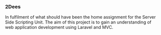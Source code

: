 ### 2Dees
In fulfilment of what should have been the home assignment for the Server Side Scripting Unit. The aim of this project is to gain an understanding of web application development using Laravel and MVC.